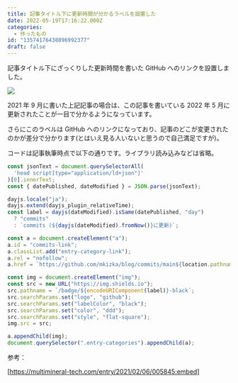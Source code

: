 ```yaml
---
title: 記事タイトル下に更新時間が分かるラベルを設置した
date: 2022-05-19T17:16:22.000Z
categories:
  - 作ったもの
id: "13574176438096992377"
draft: false
---
```


記事タイトル下にざっくりした更新時間を書いた GitHub へのリンクを設置しました。

<!-- more -->

![](https://pages.mkizka.dev/images/20220520015249.png)

2021 年 9 月に書いた上記記事の場合は、この記事を書いている 2022 年 5 月に更新されたことが一目で分かるようになっています。

さらにこのラベルは GitHub へのリンクになっており、記事のどこが変更されたのかが差分で分かります(とはいえ見る人いないと思うので自己満足ですが)。

コードは記事執筆時点で以下の通りです。ライブラリ読み込みなどは省略。

```javascript
const jsonText = document.querySelectorAll(
  'head script[type="application/ld+json"]'
)[0].innerText;
const { datePublished, dateModified } = JSON.parse(jsonText);

dayjs.locale("ja");
dayjs.extend(dayjs_plugin_relativeTime);
const label = dayjs(dateModified).isSame(datePublished, "day")
  ? "commits"
  : `commits (${dayjs(dateModified).fromNow()}に更新)`;

const a = document.createElement("a");
a.id = "commits-link";
a.classList.add("entry-category-link");
a.rel = "nofollow";
a.href = `https://github.com/mkizka/blog/commits/main${location.pathname}.md`;

const img = document.createElement("img");
const src = new URL("https://img.shields.io");
src.pathname = `/badge/${encodeURIComponent(label)}-black`;
src.searchParams.set("logo", "github");
src.searchParams.set("labelColor", "black");
src.searchParams.set("color", "ddd");
src.searchParams.set("style", "flat-square");
img.src = src;

a.appendChild(img);
document.querySelector(".entry-categories").appendChild(a);
```

参考：

[https://multimineral-tech.com/entry/2021/02/06/005845:embed]
